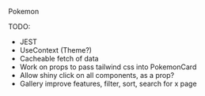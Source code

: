 Pokemon

TODO: 
- JEST
- UseContext (Theme?)
- Cacheable fetch of data
- Work on props to pass tailwind css into PokemonCard
- Allow shiny click on all components, as a prop?
- Gallery improve features, filter, sort, search for x page
